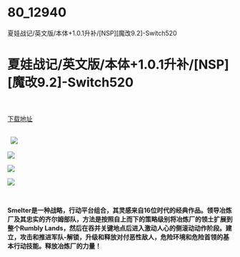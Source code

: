 # 80_12940
夏娃战记/英文版/本体+1.0.1升补/[NSP][魔改9.2]-Switch520
# 夏娃战记/英文版/本体+1.0.1升补/[NSP][魔改9.2]-Switch520
 <br/></br>
[下载地址](https://www.switch520.cc/article/12940 "下载地址")
<br/></br>

<p><strong>&nbsp; <img src="https://www.switch520.cc/muke_img/upload_art_editor_20210426-1_79ea615717b631b114ba3817a6c13364.jpg"> </strong></p>
<p><strong><img src="https://www.switch520.cc/muke_img/upload_art_editor_20210426-1_81d1c2bd2a7414106c8546f26e23baf2.jpg"></strong></p>
<p><strong><img src="https://www.switch520.cc/muke_img/upload_art_editor_20210426-1_ae259a5e05cee8c83d8f23921e20edcf.jpg"></strong></p>
<p><strong><img src="https://www.switch520.cc/muke_img/upload_art_editor_20210426-1_d78fe88638d63c96d6381445538eb868.jpg"></strong></p>
<p><strong>&nbsp;</strong></p>
<p><strong>Smelter是一种战略，行动平台组合，其灵感来自16位时代的经典作品。领导冶炼厂及其忠实的齐尔姆部队，方法是按照自上而下的策略级别将冶炼厂的领土扩展到整个Rumbly Lands，然后在吞并关键地点后进入激动人心的侧滚动动作阶段。建立，攻击和推进军队-解锁，升级和释放对付恶性敌人，危险环境和危险首领的基本行动技能。释放冶炼厂的力量！</strong></p>
<p>&nbsp;</p>
